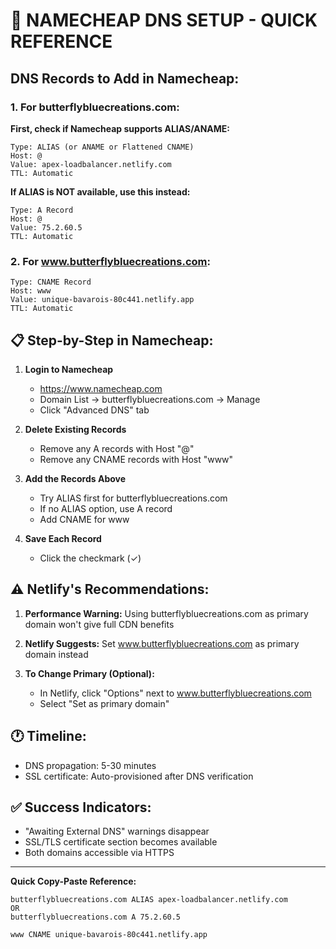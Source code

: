 # 🚀 NAMECHEAP DNS SETUP - QUICK REFERENCE

## DNS Records to Add in Namecheap:

### 1. For butterflybluecreations.com:

**First, check if Namecheap supports ALIAS/ANAME:**
```
Type: ALIAS (or ANAME or Flattened CNAME)
Host: @
Value: apex-loadbalancer.netlify.com
TTL: Automatic
```

**If ALIAS is NOT available, use this instead:**
```
Type: A Record
Host: @
Value: 75.2.60.5
TTL: Automatic
```

### 2. For www.butterflybluecreations.com:
```
Type: CNAME Record
Host: www
Value: unique-bavarois-80c441.netlify.app
TTL: Automatic
```

## 📋 Step-by-Step in Namecheap:

1. **Login to Namecheap**
   - https://www.namecheap.com
   - Domain List → butterflybluecreations.com → Manage
   - Click "Advanced DNS" tab

2. **Delete Existing Records**
   - Remove any A records with Host "@"
   - Remove any CNAME records with Host "www"

3. **Add the Records Above**
   - Try ALIAS first for butterflybluecreations.com
   - If no ALIAS option, use A record
   - Add CNAME for www

4. **Save Each Record**
   - Click the checkmark (✓)

## ⚠️ Netlify's Recommendations:

1. **Performance Warning:** Using butterflybluecreations.com as primary domain won't give full CDN benefits

2. **Netlify Suggests:** Set www.butterflybluecreations.com as primary domain instead

3. **To Change Primary (Optional):**
   - In Netlify, click "Options" next to www.butterflybluecreations.com
   - Select "Set as primary domain"

## 🕐 Timeline:
- DNS propagation: 5-30 minutes
- SSL certificate: Auto-provisioned after DNS verification

## ✅ Success Indicators:
- "Awaiting External DNS" warnings disappear
- SSL/TLS certificate section becomes available
- Both domains accessible via HTTPS

---

**Quick Copy-Paste Reference:**
```
butterflybluecreations.com ALIAS apex-loadbalancer.netlify.com
OR
butterflybluecreations.com A 75.2.60.5

www CNAME unique-bavarois-80c441.netlify.app
```